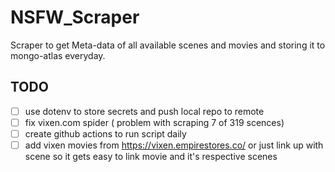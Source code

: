 # NSFW_Scraper
Scraper to get Meta-data of all available scenes and movies and storing it to mongo-atlas everyday.

## TODO

- [ ] use dotenv to store secrets and push local repo to remote
- [ ] fix vixen.com spider ( problem with scraping 7 of 319 scences)
- [ ] create github actions to run script daily
- [ ] add vixen movies from https://vixen.empirestores.co/ or just link up with scene so it gets easy to link movie and it's respective scenes
